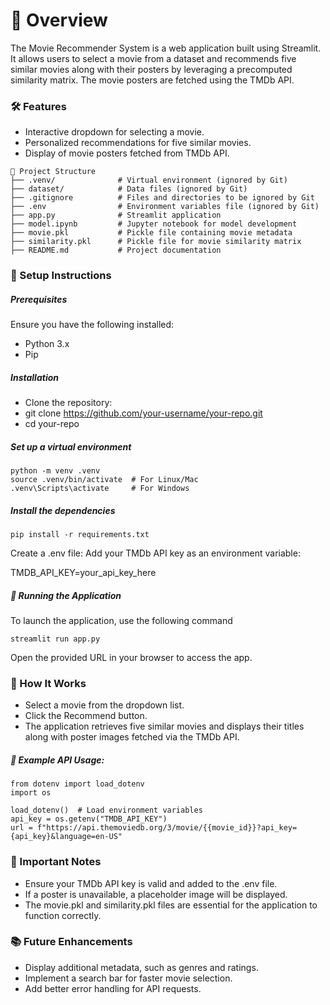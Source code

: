 # 🚀 Overview

The Movie Recommender System is a web application built using Streamlit. It allows users to select a movie from a dataset and recommends five similar movies along with their posters by leveraging a precomputed similarity matrix. The movie posters are fetched using the TMDb API.

### 🛠️ Features

- Interactive dropdown for selecting a movie.
- Personalized recommendations for five similar movies.
- Display of movie posters fetched from TMDb API.

```
📂 Project Structure
├── .venv/              # Virtual environment (ignored by Git)
├── dataset/            # Data files (ignored by Git)
├── .gitignore          # Files and directories to be ignored by Git
├── .env                # Environment variables file (ignored by Git)
├── app.py              # Streamlit application
├── model.ipynb         # Jupyter notebook for model development
├── movie.pkl           # Pickle file containing movie metadata
├── similarity.pkl      # Pickle file for movie similarity matrix
├── README.md           # Project documentation
```
### 🔧 Setup Instructions

##### Prerequisites

Ensure you have the following installed:

- Python 3.x
- Pip

##### Installation

- Clone the repository:
- git clone https://github.com/your-username/your-repo.git
- cd your-repo
##### Set up a virtual environment
```
python -m venv .venv
source .venv/bin/activate  # For Linux/Mac
.venv\Scripts\activate     # For Windows
```

##### Install the dependencies
```
pip install -r requirements.txt
```

Create a .env file:
Add your TMDb API key as an environment variable:

TMDB_API_KEY=your_api_key_here

##### 🏃 Running the Application
To launch the application, use the following command
````
streamlit run app.py
````

Open the provided URL in your browser to access the app.

### 🧩 How It Works
- Select a movie from the dropdown list.
- Click the Recommend button.
- The application retrieves five similar movies and displays their titles along with poster images fetched via the TMDb API.
##### 📝 Example API Usage:
````
from dotenv import load_dotenv
import os

load_dotenv()  # Load environment variables
api_key = os.getenv("TMDB_API_KEY")
url = f"https://api.themoviedb.org/3/movie/{{movie_id}}?api_key={api_key}&language=en-US"
````

### 📌 Important Notes
- Ensure your TMDb API key is valid and added to the .env file.
- If a poster is unavailable, a placeholder image will be displayed.
- The movie.pkl and similarity.pkl files are essential for the application to function correctly.


### 📚 Future Enhancements
- Display additional metadata, such as genres and ratings.
- Implement a search bar for faster movie selection.
- Add better error handling for API requests.
